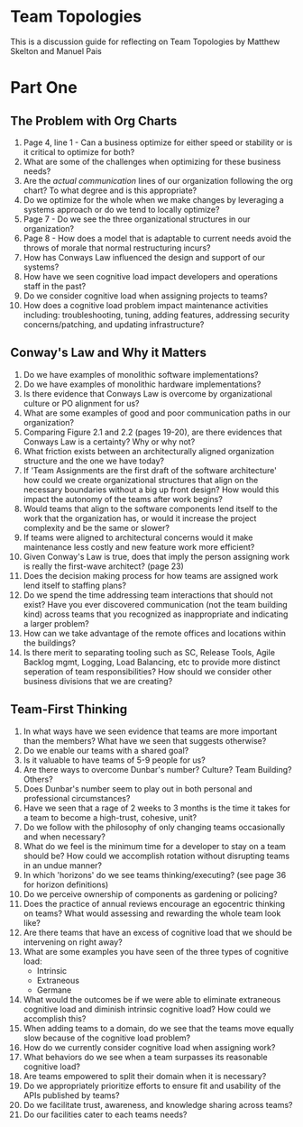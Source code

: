 # Team Topologies
This is a discussion guide for reflecting on Team Topologies by Matthew Skelton and Manuel Pais
# Part One

## The Problem with Org Charts
1. Page 4, line 1 - Can a business optimize for either speed or stability or is it critical to optimize for both?
2. What are some of the challenges when optimizing for these business needs?
3. Are the *actual communication* lines of our organization following the org chart?  To what degree and is this appropriate?
4. Do we optimize for the whole when we make changes by leveraging a systems approach or do we tend to locally optimize?
5. Page 7 - Do we see the three organizational structures in our organization?
6. Page 8 - How does a model that is adaptable to current needs avoid the throws of morale that normal restructuring incurs?
7. How has Conways Law influenced the design and support of our systems?
8. How have we seen cognitive load impact developers and operations staff in the past?
9. Do we consider cognitive load when assigning projects to teams?
10. How does a cognitive load problem impact maintenance activities including: troubleshooting, tuning, adding features, addressing security concerns/patching, and updating infrastructure?

## Conway's Law and Why it Matters
1. Do we have examples of monolithic software implementations?
2. Do we have examples of monolithic hardware implementations?
3. Is there evidence that Conways Law is overcome by organizational culture or PO alignment for us?
4. What are some examples of good and poor communication paths in our organization?
5. Comparing Figure 2.1 and 2.2 (pages 19-20), are there evidences that Conways Law is a certainty?  Why or why not?
6. What friction exists between an architecturally aligned organization structure and the one we have today?
7. If 'Team Assignments are the first draft of the software architecture' how could we create organizational structures that align on the necessary boundaries without a big up front design?  How would this impact the autonomy of the teams after work begins?  
8. Would teams that align to the software components lend itself to the work that the organization has, or would it increase the project complexity and be the same or slower?
9. If teams were aligned to architectural concerns would it make maintenance less costly and new feature work more efficient?
10. Given Conway's Law is true, does that imply the person assigning work is really the first-wave architect? (page 23)
11. Does the decision making process for how teams are assigned work lend itself to staffing plans?
12. Do we spend the time addressing team interactions that should not exist?  Have you ever discovered communication (not the team building kind) across teams that you recognized as inappropriate and indicating a larger problem?
13. How can we take advantage of the remote offices and locations within the buildings?
14. Is there merit to separating tooling such as SC, Release Tools, Agile Backlog mgmt, Logging, Load Balancing, etc to provide more distinct seperation of team responsibilities?  How should we consider other business divisions that we are creating?

## Team-First Thinking
1. In what ways have we seen evidence that teams are more important than the members?  What have we seen that suggests otherwise?
2. Do we enable our teams with a shared goal?
3. Is it valuable to have teams of 5-9 people for us?
4. Are there ways to overcome Dunbar's number?  Culture?  Team Building?  Others?
5. Does Dunbar's number seem to play out in both personal and professional circumstances?
6. Have we seen that a rage of 2 weeks to 3 months is the time it takes for a team to become a high-trust, cohesive, unit?
7. Do we follow with the philosophy of only changing teams occasionally and when necessary?
8. What do we feel is the minimum time for a developer to stay on a team should be?  How could we accomplish rotation without disrupting teams in an undue manner?
9. In which 'horizons' do we see teams thinking/executing?  (see page 36 for horizon definitions)
10.  Do we perceive ownership of components as gardening or policing?
11. Does the practice of annual reviews encourage an egocentric thinking on teams?  What would assessing and rewarding the whole team look like?
12.  Are there teams that have an excess of cognitive load that we should be intervening on right away?
13. What are some examples you have seen of the three types of cognitive load:  
    - Intrinsic 
    - Extraneous
    - Germane
14. What would the outcomes be if we were able to eliminate extraneous cognitive load and diminish intrinsic cognitive load?  How could we accomplish this?
15. When adding teams to a domain, do we see that the teams move equally slow because of the cognitive load problem?
16. How do we currently consider cognitive load when assigning work?
17. What behaviors do we see when a team surpasses its reasonable cognitive load?
18. Are teams empowered to split their domain when it is necessary?
19. Do we appropriately prioritize efforts to ensure fit and usability of the APIs published by teams?
20. Do we facilitate trust, awareness, and knowledge sharing across teams?  
21. Do our facilities cater to each teams needs?
